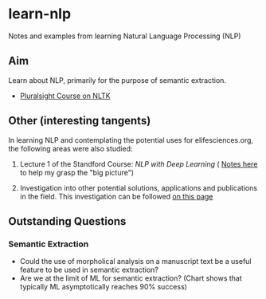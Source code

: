 # learn-nlp

Notes and examples from learning Natural Language Processing (NLP)

## Aim

Learn about NLP, primarily for the purpose of semantic extraction.

- [Pluralsight Course on NLTK](nltk/swetha-kolalapudi.md)

## Other (interesting tangents)

In learning NLP and contemplating the potential uses for elifesciences.org, the following areas were also studied:

1) Lecture 1 of the Standford Course: *NLP with Deep Learning* ( [Notes here](cs224/cs224-lecture1.md) to help my grasp the "big picture")

2) Investigation into other potential solutions, applications and publications in the field. This investigation can be followed [on this page](research/research.md)

## Outstanding Questions

### Semantic Extraction

- Could the use of morpholical analysis on a manuscript text be a useful feature to be used in semantic extraction?
- Are we at the limit of ML for semantic extraction? (Chart shows that typically ML asymptotically reaches 90% success)

